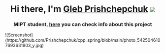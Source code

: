 <h1 align="center">Hi there, I'm <a href="https://vk.com/glebus_trzrt" target="_blank">Gleb Prishchepchuk</a> 
<img src="https://github.com/blackcater/blackcater/raw/main/images/Hi.gif" height="32"/></h1>
<h3 align="center">MIPT student, <a href="https://habr.com/ru/articles/206516/" target="_blank">here</a> you can check info about this project</h3>
![Screenshot](https://github.com/Prishchepchuk/cpp_spring/blob/main/photo_5425046107693631903_y.jpg)
